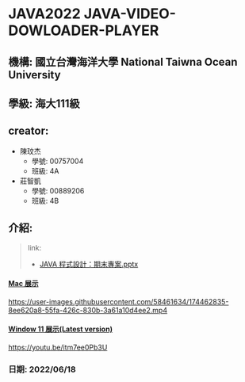 # JAVA2022 JAVA-VIDEO-DOWLOADER-PLAYER

## 機構: 國立台灣海洋大學 National Taiwna Ocean University 

## 學級: 海大111級

## creator: 
- 陳玟杰
  - 學號: 00757004
  - 班級: 4A
- 莊智凱
  - 學號: 00889206
  - 班級: 4B

## 介紹:
> link:
> - [JAVA 程式設計：期末專案.pptx](https://docs.google.com/presentation/d/1AsxUBcvZMzqE3dpWKKijy38BUeFqqr1G/edit#slide=id.g13520a4605b_0_0)


#### [Mac 展示](https://www.youtube.com/embed/qkkOwwR9dgs``)

https://user-images.githubusercontent.com/58461634/174462835-8ee620a8-55fa-426c-830b-3a61a10d4ee2.mp4

#### [Window 11 展示(Latest version)](#)

https://youtu.be/itm7ee0Pb3U

### 日期: 2022/06/18
